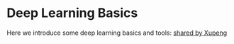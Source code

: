 # Deep Learning Basics



Here we introduce some deep learning basics and tools: [shared by Xupeng](https://lulab.gitbooks.io/bioinfo-training-2018/content/deeplearningjian-jie.html)



